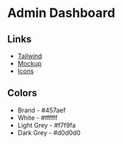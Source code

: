 # Admin Dashboard

## Links
* [Tailwind](https://tailwindcss.com/)
* [Mockup](https://dribbble.com/shots/18361183-Mouris-Admin-Dashboard)
* [Icons](https://semantic-ui.com/elements/icon.html)

## Colors
* Brand - #457aef
* White - #ffffff
* Light Grey - #f7f9fa
* Dark Grey - #d0d0d0
